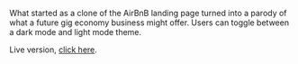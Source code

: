 What started as a clone of the AirBnB landing page turned into a parody of what a future gig economy business might offer. Users can toggle between a dark mode and light mode theme.

Live version, <a href="https://codepen.io/arnest00/full/VwedrqG">click here</a>.